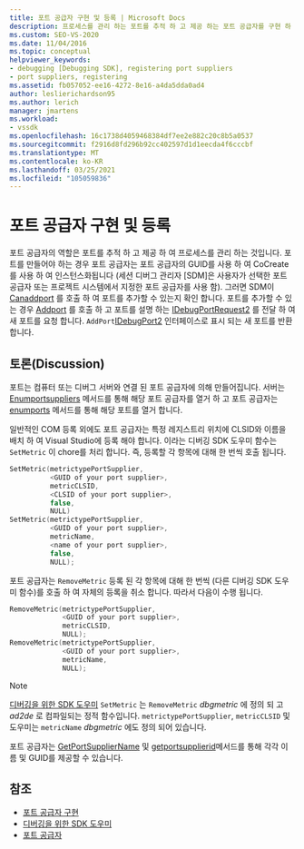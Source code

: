 ```yaml
---
title: 포트 공급자 구현 및 등록 | Microsoft Docs
description: 프로세스를 관리 하는 포트를 추적 하 고 제공 하는 포트 공급자를 구현 하 고 등록 하는 방법에 대해 알아봅니다.
ms.custom: SEO-VS-2020
ms.date: 11/04/2016
ms.topic: conceptual
helpviewer_keywords:
- debugging [Debugging SDK], registering port suppliers
- port suppliers, registering
ms.assetid: fb057052-ee16-4272-8e16-a4da5dda0ad4
author: leslierichardson95
ms.author: lerich
manager: jmartens
ms.workload:
- vssdk
ms.openlocfilehash: 16c1738d4059468384df7ee2e882c20c8b5a0537
ms.sourcegitcommit: f2916d8fd296b92cc402597d1d1eecda4f6cccbf
ms.translationtype: MT
ms.contentlocale: ko-KR
ms.lasthandoff: 03/25/2021
ms.locfileid: "105059836"
---
```

# <a name="implement-and-register-a-port-supplier"></a>포트 공급자 구현 및 등록
포트 공급자의 역할은 포트를 추적 하 고 제공 하 여 프로세스를 관리 하는 것입니다. 포트를 만들어야 하는 경우 포트 공급자는 포트 공급자의 GUID를 사용 하 여 CoCreate를 사용 하 여 인스턴스화됩니다 (세션 디버그 관리자 [SDM]은 사용자가 선택한 포트 공급자 또는 프로젝트 시스템에서 지정한 포트 공급자를 사용 함). 그러면 SDM이 [Canaddport](../../extensibility/debugger/reference/idebugportsupplier2-canaddport.md) 를 호출 하 여 포트를 추가할 수 있는지 확인 합니다. 포트를 추가할 수 있는 경우 [Addport](../../extensibility/debugger/reference/idebugportsupplier2-addport.md) 를 호출 하 고 포트를 설명 하는 [IDebugPortRequest2](../../extensibility/debugger/reference/idebugportrequest2.md) 를 전달 하 여 새 포트를 요청 합니다. `AddPort`[IDebugPort2](../../extensibility/debugger/reference/idebugport2.md) 인터페이스로 표시 되는 새 포트를 반환 합니다.

## <a name="discussion"></a>토론(Discussion)
 포트는 컴퓨터 또는 디버그 서버와 연결 된 포트 공급자에 의해 만들어집니다. 서버는[Enumportsuppliers](../../extensibility/debugger/reference/idebugcoreserver2-enumportsuppliers.md) 메서드를 통해 해당 포트 공급자를 열거 하 고 포트 공급자는 [enumports](../../extensibility/debugger/reference/idebugportsupplier2-enumports.md) 메서드를 통해 해당 포트를 열거 합니다.

 일반적인 COM 등록 외에도 포트 공급자는 특정 레지스트리 위치에 CLSID와 이름을 배치 하 여 Visual Studio에 등록 해야 합니다. 이라는 디버깅 SDK 도우미 함수는 `SetMetric` 이 chore를 처리 합니다. 즉, 등록할 각 항목에 대해 한 번씩 호출 됩니다.

```cpp
SetMetric(metrictypePortSupplier,
          <GUID of your port supplier>,
          metricCLSID,
          <CLSID of your port supplier>,
          false,
          NULL)
SetMetric(metrictypePortSupplier,
          <GUID of your port supplier>,
          metricName,
          <name of your port supplier>,
          false,
          NULL);
```

 포트 공급자는 `RemoveMetric` 등록 된 각 항목에 대해 한 번씩 (다른 디버깅 SDK 도우미 함수)를 호출 하 여 자체의 등록을 취소 합니다. 따라서 다음이 수행 됩니다.

```cpp
RemoveMetric(metrictypePortSupplier,
             <GUID of your port supplier>,
             metricCLSID,
             NULL);
RemoveMetric(metrictypePortSupplier,
             <GUID of your port supplier>,
             metricName,
             NULL);
```

> [!NOTE]
> [디버깅을 위한 SDK 도우미](../../extensibility/debugger/reference/sdk-helpers-for-debugging.md) `SetMetric` 는 `RemoveMetric` *dbgmetric* 에 정의 되 고 *ad2de* 로 컴파일되는 정적 함수입니다. `metrictypePortSupplier`, `metricCLSID` 및 도우미는 `metricName` *dbgmetric* 에도 정의 되어 있습니다.

 포트 공급자는 [GetPortSupplierName](../../extensibility/debugger/reference/idebugportsupplier2-getportsuppliername.md) 및 [getportsupplierid](../../extensibility/debugger/reference/idebugportsupplier2-getportsupplierid.md)메서드를 통해 각각 이름 및 GUID를 제공할 수 있습니다.

## <a name="see-also"></a>참조
- [포트 공급자 구현](../../extensibility/debugger/implementing-a-port-supplier.md)
- [디버깅을 위한 SDK 도우미](../../extensibility/debugger/reference/sdk-helpers-for-debugging.md)
- [포트 공급자](../../extensibility/debugger/port-suppliers.md)
